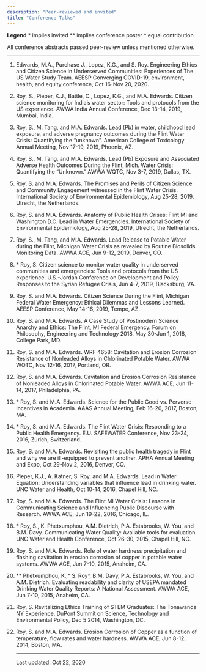 ```yaml
---
description: "Peer-reviewed and invited"
title: "Conference Talks"
---
```


**Legend**
 \* implies invited
 ** implies conference poster
 ^ equal contribution

All conference abstracts passed peer-review unless mentioned otherwise.

------

1. Edwards, M.A., Purchase J., Lopez, K.G., and S. Roy. Engineering Ethics and Citizen Science in Underserved Communities: Experiences of The US Water Study Team. AEESP Converging COVID-19, environment, health, and equity conference, Oct 16-Nov 20, 2020.

1. Roy, S., Pieper, K.J., Battle, C., Lopez, K.G., and M.A. Edwards. Citizen science monitoring for India’s water sector: Tools and protocols from the US experience. AWWA India Annual Conference, Dec 13-14, 2019, Mumbai, India.

2. Roy, S., M. Tang, and M.A. Edwards. Lead (Pb) in water, childhood lead exposure, and adverse pregnancy outcomes during the Flint Water Crisis: Quantifying the “unknown”. American College of Toxicology Annual Meeting, Nov 17-19, 2019, Phoenix, AZ.

3. Roy, S., M. Tang, and M.A. Edwards. Lead (Pb) Exposure and Associated Adverse Health Outcomes During the Flint, Mich. Water Crisis: Quantifying the “Unknown.” AWWA WQTC, Nov 3-7, 2019, Dallas, TX.

4. Roy, S. and M.A. Edwards. The Promises and Perils of Citizen Science and Community Engagement witnessed in the Flint Water Crisis. International Society of Environmental Epidemiology, Aug 25-28, 2019, Utrecht, the Netherlands.

5. Roy, S. and M.A. Edwards. Anatomy of Public Health Crises: Flint MI and Washington D.C. Lead in Water Emergencies. International Society of Environmental Epidemiology, Aug 25-28, 2019, Utrecht, the Netherlands.

6. Roy, S., M. Tang, and M.A. Edwards. Lead Release to Potable Water during the Flint, Michigan Water Crisis as revealed by Routine Biosolids Monitoring Data. AWWA ACE, Jun 9-12, 2019, Denver, CO.

7. \* Roy, S. Citizen science to monitor water quality in underserved communities and emergencies: Tools and protocols from the US experience. U.S.-Jordan Conference on Development and Policy Responses to the Syrian Refugee Crisis, Jun 4-7, 2019, Blacksburg, VA.

8. Roy, S. and M.A. Edwards. Citizen Science During the Flint, Michigan Federal Water Emergency: Ethical Dilemmas and Lessons Learned. AEESP Conference, May 14-16, 2019, Tempe, AZ.

9. Roy, S. and M.A. Edwards. A Case Study of Postmodern Science Anarchy and Ethics: The Flint, MI Federal Emergency. Forum on Philosophy, Engineering and Technology 2018, May 30-Jun 1, 2018, College Park, MD.

10. Roy, S. and M.A. Edwards. WRF 4658: Cavitation and Erosion Corrosion Resistance of Nonleaded Alloys in Chlorinated Potable Water. AWWA WQTC, Nov 12-16, 2017, Portland, OR.

11. Roy, S. and M.A. Edwards. Cavitation and Erosion Corrosion Resistance of Nonleaded Alloys in Chlorinated Potable Water. AWWA ACE, Jun 11-14, 2017, Philadelphia, PA.

12. \* Roy, S. and M.A. Edwards. Science for the Public Good vs. Perverse Incentives in Academia. AAAS Annual Meeting, Feb 16-20, 2017, Boston, MA.

13. \* Roy, S. and M.A. Edwards. The Flint Water Crisis: Responding to a Public Health Emergency. E.U. SAFEWATER Conference, Nov 23-24, 2016, Zurich, Switzerland.

14. Roy, S. and M.A. Edwards. Revisiting the public health tragedy in Flint and why we are ill-equipped to prevent another. APHA Annual Meeting and Expo, Oct 29-Nov 2, 2016, Denver, CO.

15. Pieper, K.J., A. Katner, S. Roy, and M.A. Edwards. Lead in Water Equation: Understanding variables that influence lead in drinking water. UNC Water and Health, Oct 10-14, 2016, Chapel Hill, NC.

16. Roy, S. and M.A. Edwards. The Flint MI Water Crisis: Lessons in Communicating Science and Influencing Public Discourse with Research. AWWA ACE, Jun 19-22, 2016, Chicago, IL.

17. \* Roy, S., K. Phetxumphou, A.M. Dietrich, P.A. Estabrooks, W. You, and B.M. Davy. Communicating Water Quality: Available tools for evaluation. UNC Water and Health Conference, Oct 26-30, 2015, Chapel Hill, NC.

18. Roy, S. and M.A. Edwards. Role of water hardness precipitation and flashing cavitation in erosion corrosion of copper in potable water systems. AWWA ACE, Jun 7-10, 2015, Anaheim, CA.

19. ** Phetxumphou, K.,^ S. Roy^, B.M. Davy, P.A. Estabrooks, W. You, and A.M. Dietrich. Evaluating readability and clarity of USEPA mandated Drinking Water Quality Reports: A National Assessment. AWWA ACE, Jun 7-10, 2015, Anaheim, CA. 

20. Roy, S. Revitalizing Ethics Training of STEM Graduates: The Tonawanda NY Experience. DuPont Summit on Science, Technology and Environmental Policy, Dec 5 2014, Washington, DC.

21. Roy, S. and M.A. Edwards. Erosion Corrosion of Copper as a function of temperature, flow rates and water hardness. AWWA ACE, Jun 8-12, 2014, Boston, MA.

    ------

    Last updated: Oct 22, 2020
